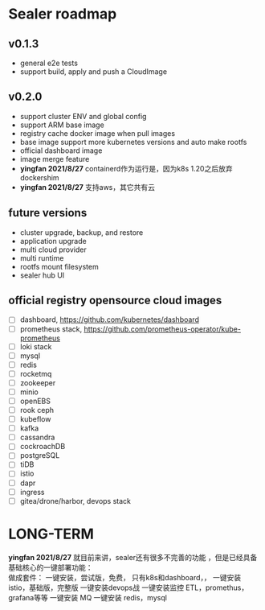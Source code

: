 # Sealer roadmap

## v0.1.3

* general e2e tests
* support build, apply and push a CloudImage

## **v0.2.0**

* support cluster ENV and global config
* support ARM base image
* registry cache docker image when pull images
* base image support more kubernetes versions and auto make rootfs
* official dashboard image
* image merge feature
* **yingfan 2021/8/27** containerd作为运行是，因为k8s 1.20之后放弃dockershim
* **yingfan  2021/8/27** 支持aws，其它共有云

## future versions

* cluster upgrade, backup, and restore
* application upgrade
* multi cloud provider
* multi runtime
* rootfs mount filesystem
* sealer hub UI

## official registry opensource cloud images

- [ ] dashboard, https://github.com/kubernetes/dashboard
- [ ] prometheus stack, https://github.com/prometheus-operator/kube-prometheus
- [ ] loki stack
- [ ] mysql
- [ ] redis
- [ ] rocketmq
- [ ] zookeeper
- [ ] minio
- [ ] openEBS
- [ ] rook ceph
- [ ] kubeflow
- [ ] kafka
- [ ] cassandra
- [ ] cockroachDB
- [ ] postgreSQL
- [ ] tiDB
- [ ] istio
- [ ] dapr
- [ ] ingress
- [ ] gitea/drone/harbor, devops stack

# LONG-TERM


**yingfan  2021/8/27**
就目前来讲，sealer还有很多不完善的功能
，但是已经具备基础核心的一键部署功能：  
做成套件：
一键安装，尝试版，免费， 只有k8s和dashboard，，
一键安装 istio，基础版，完整版
一键安装devops战
一键安装监控 ETL，promethus，grafana等等
一键安装 MQ
一键安装 redis，mysql





